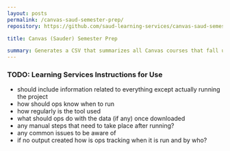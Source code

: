 ```yaml
---
layout: posts
permalink: /canvas-saud-semester-prep/
repository: https://github.com/saud-learning-services/canvas-saud-semester-prep

title: Canvas (Sauder) Semester Prep

summary: Generates a CSV that summarizes all Canvas courses that fall under a provided term id and account id(s).
---
```


### TODO: Learning Services Instructions for Use

- should include information related to everything except actually running the project
- how should ops know when to run
- how regularly is the tool used
- what should ops do with the data (if any) once downloaded
- any manual steps that need to take place after running?
- any common issues to be aware of
- if no output created how is ops tracking when it is run and by who?
